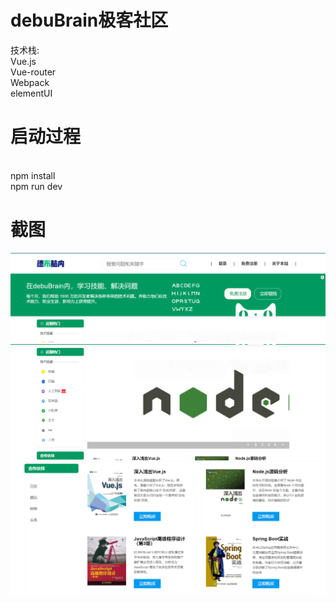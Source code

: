 # debuBrain极客社区
技术栈:<br/>Vue.js  <br/>
       Vue-router<br/>
       Webpack<br/>
       elementUI<br/>
       
 启动过程
 =====
<br/>
npm install
<br/>
npm run dev

 截图
 ========
  ![](https://raw.githubusercontent.com/Ferrariznx/debuBrain/master/head.png)
  ![](https://raw.githubusercontent.com/Ferrariznx/debuBrain/master/middle.png)
  ![](https://raw.githubusercontent.com/Ferrariznx/debuBrain/master/foot.png)

